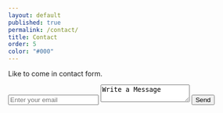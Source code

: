 ```yaml
---
layout: default
published: true
permalink: /contact/
title: Contact
order: 5
color: "#000"
---
```


Like to come in contact form.

<form class="contact" action="https://formspree.io/pierre.reimertz+ixd@gmail.com"
      method="POST">
  <input id="email" type="email" name="_replyto" placeholder="Enter your email" required>
  <input type="hidden" name="_next" value="/thanks" />
  <textarea id="message" type="text" name="name">Write a Message </textarea>
  <input type="submit" value="Send">
</form>
